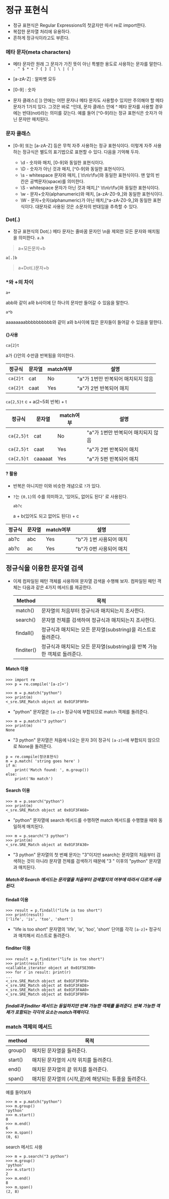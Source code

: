 # 정규 표현식


- 정규 표현식은 Regular Expressions의 첫글자만 따서 re로 import한다.
- 복잡한 문자열 처리에 유용하다.
- 흔하게 정규식이라고도 부른다.


### 메타 문자(meta characters)
- 메타 문자란 원래 그 문자가 가진 뜻이 아닌 특별한 용도로 사용하는 문자를 말한다.
```. ^ $ * + ? { } [ ] \ | ( )```

-  [a-zA-Z] : 알파벳 모두
- [0-9] : 숫자
- 문자 클래스([ ]) 안에는 어떤 문자나 메타 문자도 사용할수 있지만 주의해야 할 메타 문자가 1가지 있다. 그것은 바로 ^인데, 문자 클래스 안에 ^ 메타 문자를 사용할 경우에는 반대(not)라는 의미를 갖는다. 예를 들어 \[^0-9]라는 정규 표현식은 숫자가 아닌 문자만 매치된다.


### 문자 클래스

- [0-9] 또는 [a-zA-Z] 등은 무척 자주 사용하는 정규 표현식이다. 이렇게 자주 사용하는 정규식은 별도의 표기법으로 표현할 수 있다. 다음을 기억해 두자.

	- \d - 숫자와 매치, [0-9]와 동일한 표현식이다.
	- \D - 숫자가 아닌 것과 매치, \[^0-9]와 동일한 표현식이다.
	- \s - whitespace 문자와 매치, [ \t\n\r\f\v]와 동일한 표현식이다. 맨 앞의 빈 칸은 공백문자(space)를 의미한다.
	- \S - whitespace 문자가 아닌 것과 매치,\[^ \t\n\r\f\v]와 동일한 표현식이다.
	- \w - 문자+숫자(alphanumeric)와 매치, [a-zA-Z0-9_]와 동일한 표현식이다.
	- \W - 문자+숫자(alphanumeric)가 아닌  매치,\[^a-zA-Z0-9_]와 동일한 표현식이다.
대문자로 사용된 것은 소문자의 반대임을 추측할 수 있다.


### Dot(.)
- 정규 표현식의 Dot(.) 메타 문자는 줄바꿈 문자인 \n을 제외한 모든 문자와 매치됨을 의미한다.
```a.b```

> a+모든문자+b

```a[.]b```

>a+Dot(.)문자+b



### *와 +의 차이

```a+```

abb와 같이 a와 b사이에 단 하나의 문자만 들어갈 수 있음을 말한다.

```a*b```

aaaaaaaabbbbbbbbbb와 같이 a와 b사이에 많은 문자들이 들어갈 수 있음을 말한다.





#### {}사용

```ca{2}t```

a가 {}안의 수만큼 반복됨을 의미한다.

| 정규식 | 문자열 | match여부| 설명|
| ----- | ----- | ----- |----|
|```ca{2}t```|  cat     |   No    |"a"가 1번만 반복되어 매치되지 않음 |
|```ca{2}t```|   caat   |  Yes     |"a"가 2번 반복되어 매치 |



```ca{2,5}t```
c + a(2~5회 반복) + t

| 정규식 | 문자열 | match여부| 설명|
| ----- | ----- | ----- |----|
|```ca{2,5}t```|  cat     |   No    |"a"가 1번만 반복되어 매치되지 않음 |
|```ca{2,5}t```|   caat   |  Yes     |"a"가 2번 반복되어 매치 |
|```ca{2,5}t```|   caaaaat   |  Yes     |"a"가 5번 반복되어 매치 |



#### ? 활용

- 반복은 아니지만 이와 비슷한 개념으로 ```?```가 있다.

- ```?```는 ```{0,1}```의 수를 의미하고, '있어도, 없어도 된다' 로 사용된다.

  ```ab?c```

  a + b(있어도 되고 없어도 된다) + c

| 정규식 | 문자열 | match여부| 설명|
| ----- | ----- | ----- |----|
|ab?c|abc|   Yes    |"b"가 1번 사용되어 매치 |
|ab?c|   ac   |  Yes     |"b"가 0번 사용되어 매치 |







## 정규식을 이용한 문자열 검색

- 이제 컴파일된 패턴 객체를 사용하여 문자열 검색을 수행해 보자. 컴파일된 패턴 객체는 다음과 같은 4가지 메서드를 제공한다.

  | Method     | 목적                                                         |
  | ---------- | ------------------------------------------------------------ |
  | match()    | 문자열의 처음부터 정규식과 매치되는지 조사한다.              |
  | search()   | 문자열 전체를 검색하여 정규식과 매치되는지 조사한다.         |
  | findall()  | 정규식과 매치되는 모든 문자열(substring)을 리스트로 돌려준다. |
  | finditer() | 정규식과 매치되는 모든 문자열(substring)을 반복 가능한 객체로 돌려준다. |



#### Match 이용

```
>>> import re
>>> p = re.compile('[a-z]+')
```

```
>>> m = p.match("python")
>>> print(m)
<_sre.SRE_Match object at 0x01F3F9F8>
```

- "python" 문자열은 `[a-z]+` 정규식에 부합되므로 match 객체를 돌려준다.

```
>>> m = p.match("3 python")
>>> print(m)
None
```

- "3 python" 문자열은 처음에 나오는 문자 3이 정규식 `[a-z]+`에 부합되지 않으므로 None을 돌려준다.

```
p = re.compile(정규표현식) 
m = p.match( 'string goes here' )
if m:
	print('Match found: ', m.group())
else:
	print('No match')
```



#### Search 이용

```
>>> m = p.search("python")
>>> print(m)
<_sre.SRE_Match object at 0x01F3FA68>
```

- "python" 문자열에 search 메서드를 수행하면 match 메서드를 수행했을 때와 동일하게 매치된다.

```
>>> m = p.search("3 python")
>>> print(m)
<_sre.SRE_Match object at 0x01F3FA30>
```

- "3 python" 문자열의 첫 번째 문자는 "3"이지만 search는 문자열의 처음부터 검색하는 것이 아니라 문자열 전체를 검색하기 때문에 "3 " 이후의 "python" 문자열과 매치된다.



##### Match와 Search 메서드는 문자열을 처음부터 검색할지의 여부에 따라서 다르게 사용된다.



#### findall 이용

```
>>> result = p.findall("life is too short")
>>> print(result)
['life', 'is', 'too', 'short']
```

- "life is too short" 문자열의 'life', 'is', 'too', 'short' 단어를 각각 `[a-z]+` 정규식과 매치해서 리스트로 돌려준다.

#### finditer 이용

```
>>> result = p.finditer("life is too short")
>>> print(result)
<callable_iterator object at 0x01F5E390>
>>> for r in result: print(r)
...
<_sre.SRE_Match object at 0x01F3F9F8>
<_sre.SRE_Match object at 0x01F3FAD8>
<_sre.SRE_Match object at 0x01F3FAA0>
<_sre.SRE_Match object at 0x01F3F9F8>
```

##### findall과 finditer 메서드는 동일하지만 반복 가능한 객체를 돌려준다.  반복 가능한 객체가 포함되는 각각의 요소는 match객체이다.



### match 객체의 메서드

| method  | 목적                                                  |
| ------- | ----------------------------------------------------- |
| group() | 매치된 문자열을 돌려준다.                             |
| start() | 매치된 문자열의 시작 위치를 돌려준다.                 |
| end()   | 매치된 문자열의 끝 위치를 돌려준다.                   |
| span()  | 매치된 문자열의 (시작,끝)에 해당되는 튜플을 돌려준다. |

예를 들어보자

```
>>> m = p.match("python")
>>> m.group()
'python'
>>> m.start()
0
>>> m.end()
6
>>> m.span()
(0, 6)
```

search 메서드 사용

```
>>> m = p.search("3 python")
>>> m.group()
'python'
>>> m.start()
2
>>> m.end()
8
>>> m.span()
(2, 8)
```


